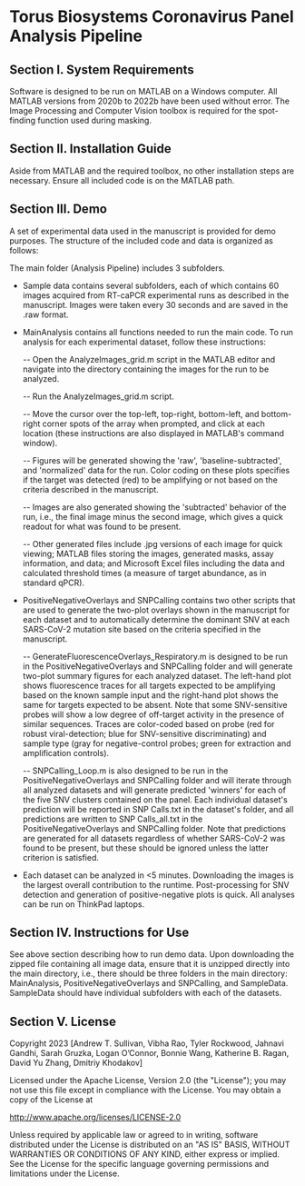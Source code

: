 # Torus Biosystems Coronavirus Panel Analysis Pipeline
## Section I. System Requirements
Software is designed to be run on MATLAB on a Windows computer. All MATLAB versions from 2020b to 2022b have been used without error. The Image Processing and Computer Vision toolbox is required for the spot-finding function used during masking. 

## Section II. Installation Guide
Aside from MATLAB and the required toolbox, no other installation steps are necessary. Ensure all included code is on the MATLAB path. 

## Section III. Demo
A set of experimental data used in the manuscript is provided for demo purposes. The structure of the included code and data is organized as follows: 

The main folder (Analysis Pipeline) includes 3 subfolders. 
- Sample data contains several subfolders, each of which contains 60 images acquired from RT-caPCR experimental runs as described in the manuscript. Images were taken every 30 seconds and are saved in the .raw format. 
- MainAnalysis contains all functions needed to run the main code. To run analysis for each experimental dataset, follow these instructions:

  -- Open the AnalyzeImages_grid.m script in the MATLAB editor and navigate into the directory containing the images for the run to be analyzed. 

  -- Run the AnalyzeImages_grid.m script.

  -- Move the cursor over the top-left, top-right, bottom-left, and bottom-right corner spots of the array when prompted, and click at each location (these instructions are also displayed in MATLAB's command window).

  -- Figures will be generated showing the 'raw', 'baseline-subtracted', and 'normalized' data for the run. Color coding on these plots specifies if the target was detected (red) to be amplifying or not based on the criteria described in the manuscript. 

  -- Images are also generated showing the 'subtracted' behavior of the run, i.e., the final image minus the second image, which gives a quick readout for what was found to be present. 

  -- Other generated files include .jpg versions of each image for quick viewing; MATLAB files storing the images, generated masks, assay information, and data; and Microsoft Excel files including the data and calculated threshold times (a measure of target abundance, as in standard qPCR). 

- PositiveNegativeOverlays and SNPCalling contains two other scripts that are used to generate the two-plot overlays shown in the manuscript for each dataset and to automatically determine the dominant SNV at each SARS-CoV-2 mutation site based on the criteria specified in the manuscript. 

  -- GenerateFluorescenceOverlays_Respiratory.m is designed to be run in the PositiveNegativeOverlays and SNPCalling folder and will generate two-plot summary figures for each analyzed dataset. The left-hand plot shows fluorescence traces for all targets expected to be amplifying based on the known sample input and the right-hand plot shows the same for targets expected to be absent. Note that some SNV-sensitive probes will show a low degree of off-target activity in the presence of similar sequences. Traces are color-coded based on probe (red for robust viral-detection; blue for SNV-sensitive discriminating) and sample type (gray for negative-control probes; green for extraction and amplification controls). 

  -- SNPCalling_Loop.m is also designed to be run in the PositiveNegativeOverlays and SNPCalling folder and will iterate through all analyzed datasets and will generate predicted 'winners' for each of the five SNV clusters contained on the panel. Each individual dataset's prediction will be reported in SNP Calls.txt in the dataset's folder, and all predictions are written to SNP Calls_all.txt in the PositiveNegativeOverlays and SNPCalling folder. Note that predictions are generated for all datasets regardless of whether SARS-CoV-2 was found to be present, but these should be ignored unless the latter criterion is satisfied. 

- Each dataset can be analyzed in <5 minutes. Downloading the images is the largest overall contribution to the runtime. Post-processing for SNV detection and generation of positive-negative plots is quick. All analyses can be run on ThinkPad laptops. 

## Section IV. Instructions for Use
See above section describing how to run demo data. Upon downloading the zipped file containing all image data, ensure that it is unzipped directly into the main directory, i.e., there should be three folders in the main directory: MainAnalysis, PositiveNegativeOverlays and SNPCalling, and SampleData. SampleData should have individual subfolders with each of the datasets. 

## Section V. License
 Copyright 2023 [Andrew T. Sullivan, Vibha Rao, Tyler Rockwood, Jahnavi Gandhi, Sarah Gruzka, Logan O’Connor, Bonnie Wang, Katherine B. Ragan, David Yu Zhang, Dmitriy Khodakov]

 Licensed under the Apache License, Version 2.0 (the "License");
 you may not use this file except in compliance with the License.
 You may obtain a copy of the License at

   http://www.apache.org/licenses/LICENSE-2.0

 Unless required by applicable law or agreed to in writing, software
 distributed under the License is distributed on an "AS IS" BASIS,
 WITHOUT WARRANTIES OR CONDITIONS OF ANY KIND, either express or implied.
 See the License for the specific language governing permissions and
 limitations under the License.
